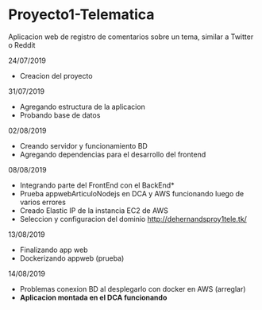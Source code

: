 # Proyecto1-Telematica
Aplicacion web de registro de comentarios sobre un tema, similar a Twitter o Reddit

24/07/2019 
- Creacion del proyecto

31/07/2019 
- Agregando estructura de la aplicacion
- Probando base de datos

02/08/2019 
- Creando servidor y funcionamiento BD
- Agregando dependencias para el desarrollo del frontend

08/08/2019 
- Integrando parte del FrontEnd con el BackEnd*
- Prueba appwebArticuloNodejs en DCA y AWS funcionando luego de varios errores
- Creado Elastic IP de la instancia EC2 de AWS
- Seleccion y configuracion del dominio http://dehernandsproy1tele.tk/

13/08/2019 
- Finalizando app web 
- Dockerizando appweb (prueba)

14/08/2019
- Problemas conexion BD al desplegarlo con docker en AWS (arreglar)
- **Aplicacion montada en el DCA funcionando**
